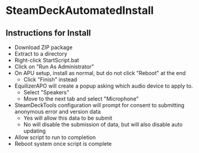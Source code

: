 # SteamDeckAutomatedInstall

## Instructions for Install
- Download ZIP package
- Extract to a directory
- Right-click StartScript.bat
- Click on "Run As Administrator"
- On APU setup, install as normal, but do not click "Reboot" at the end
   - Click "Finish" instead
- EquilizerAPO will create a popup asking which audio device to apply to.
   - Select "Speakers"
   - Move to the next tab and select "Microphone"
- SteamDeckTools configuration will prompt for consent to submitting anonymous error and version data
   - Yes will allow this data to be submit
   - No will disable the submission of data, but will also disable auto updating
- Allow script to run to completion
- Reboot system once script is complete
